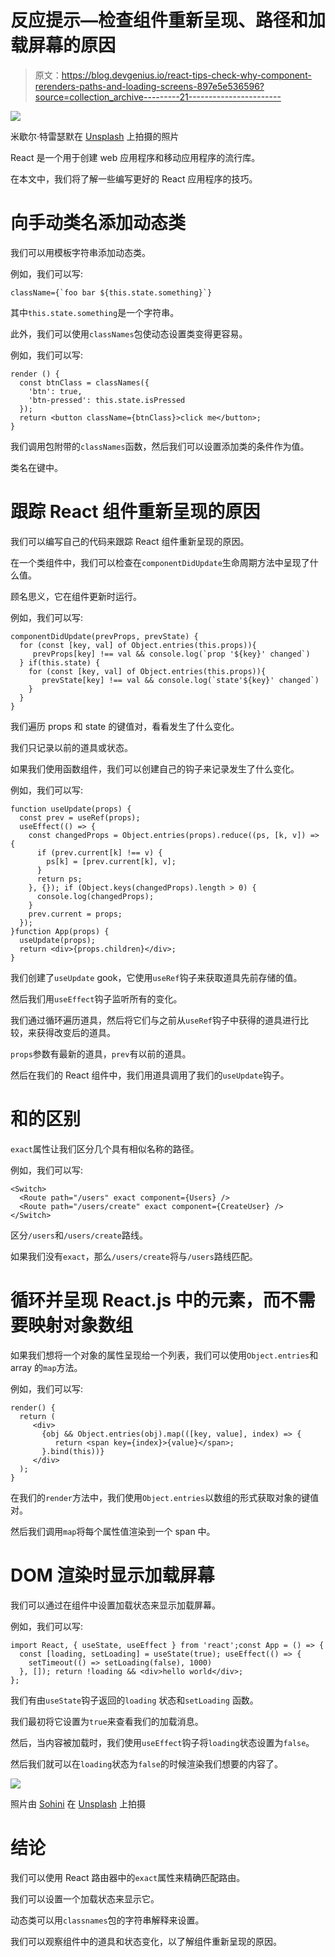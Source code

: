 # 反应提示—检查组件重新呈现、路径和加载屏幕的原因

> 原文：<https://blog.devgenius.io/react-tips-check-why-component-rerenders-paths-and-loading-screens-897e5e536596?source=collection_archive---------21----------------------->

![](img/e36a795df66be68afdf6385f3cec3fa8.png)

米歇尔·特雷瑟默在 [Unsplash](https://unsplash.com?utm_source=medium&utm_medium=referral) 上拍摄的照片

React 是一个用于创建 web 应用程序和移动应用程序的流行库。

在本文中，我们将了解一些编写更好的 React 应用程序的技巧。

# 向手动类名添加动态类

我们可以用模板字符串添加动态类。

例如，我们可以写:

```
className={`foo bar ${this.state.something}`}
```

其中`this.state.something`是一个字符串。

此外，我们可以使用`classNames`包使动态设置类变得更容易。

例如，我们可以写:

```
render () {
  const btnClass = classNames({
    'btn': true,
    'btn-pressed': this.state.isPressed
  });
  return <button className={btnClass}>click me</button>;
}
```

我们调用包附带的`classNames`函数，然后我们可以设置添加类的条件作为值。

类名在键中。

# 跟踪 React 组件重新呈现的原因

我们可以编写自己的代码来跟踪 React 组件重新呈现的原因。

在一个类组件中，我们可以检查在`componentDidUpdate`生命周期方法中呈现了什么值。

顾名思义，它在组件更新时运行。

例如，我们可以写:

```
componentDidUpdate(prevProps, prevState) {
  for (const [key, val] of Object.entries(this.props)){
     prevProps[key] !== val && console.log(`prop '${key}' changed`)
  } if(this.state) {
    for (const [key, val] of Object.entries(this.props)){
       prevState[key] !== val && console.log(`state'${key}' changed`)
    }
  }
}
```

我们遍历 props 和 state 的键值对，看看发生了什么变化。

我们只记录以前的道具或状态。

如果我们使用函数组件，我们可以创建自己的钩子来记录发生了什么变化。

例如，我们可以写:

```
function useUpdate(props) {
  const prev = useRef(props);
  useEffect(() => {
    const changedProps = Object.entries(props).reduce((ps, [k, v]) => {
      if (prev.current[k] !== v) {
        ps[k] = [prev.current[k], v];
      }
      return ps;
    }, {}); if (Object.keys(changedProps).length > 0) {
      console.log(changedProps);
    }
    prev.current = props;
  });
}function App(props) {
  useUpdate(props);
  return <div>{props.children}</div>;
}
```

我们创建了`useUpdate` gook，它使用`useRef`钩子来获取道具先前存储的值。

然后我们用`useEffect`钩子监听所有的变化。

我们通过循环遍历道具，然后将它们与之前从`useRef`钩子中获得的道具进行比较，来获得改变后的道具。

`props`参数有最新的道具，`prev`有以前的道具。

然后在我们的 React 组件中，我们用道具调用了我们的`useUpdate`钩子。

# <route exact="" path="“/”">和<route path="“/”">的区别</route></route>

`exact`属性让我们区分几个具有相似名称的路径。

例如，我们可以写:

```
<Switch>
  <Route path="/users" exact component={Users} />
  <Route path="/users/create" exact component={CreateUser} />
</Switch>
```

区分`/users`和`/users/create`路线。

如果我们没有`exact`，那么`/users/create`将与`/users`路线匹配。

# 循环并呈现 React.js 中的元素，而不需要映射对象数组

如果我们想将一个对象的属性呈现给一个列表，我们可以使用`Object.entries`和 array 的`map`方法。

例如，我们可以写:

```
render() {
  return (
     <div>
       {obj && Object.entries(obj).map(([key, value], index) => {
          return <span key={index}>{value}</span>;
       }.bind(this))}       
     </div>
  );
}
```

在我们的`render`方法中，我们使用`Object.entries`以数组的形式获取对象的键值对。

然后我们调用`map`将每个属性值渲染到一个 span 中。

# DOM 渲染时显示加载屏幕

我们可以通过在组件中设置加载状态来显示加载屏幕。

例如，我们可以写:

```
import React, { useState, useEffect } from 'react';const App = () => {
  const [loading, setLoading] = useState(true); useEffect(() => {
    setTimeout(() => setLoading(false), 1000)
  }, []); return !loading && <div>hello world</div>;
};
```

我们有由`useState`钩子返回的`loading` 状态和`setLoading` 函数。

我们最初将它设置为`true`来查看我们的加载消息。

然后，当内容被加载时，我们使用`useEffect`钩子将`loading`状态设置为`false`。

然后我们就可以在`loading`状态为`false`的时候渲染我们想要的内容了。

![](img/7658f0f5a2c0c432455c60427992fe1c.png)

照片由 [Sohini](https://unsplash.com/@hempurecbd?utm_source=medium&utm_medium=referral) 在 [Unsplash](https://unsplash.com?utm_source=medium&utm_medium=referral) 上拍摄

# 结论

我们可以使用 React 路由器中的`exact`属性来精确匹配路由。

我们可以设置一个加载状态来显示它。

动态类可以用`classnames`包的字符串解释来设置。

我们可以观察组件中的道具和状态变化，以了解组件重新呈现的原因。